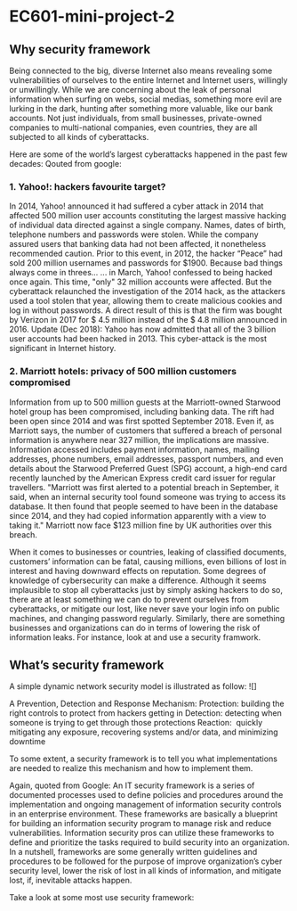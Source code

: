 # EC601-mini-project-2
## Why security framework
Being connected to the big, diverse Internet also means revealing some vulnerabilities of ourselves to the entire Internet and Internet users, willingly or unwillingly. While we are concerning about the leak of personal information when surfing on webs, social medias, something more evil are lurking in the dark, hunting after something more valuable, like our bank accounts. Not just individuals, from small businesses, private-owned companies to multi-national companies, even countries, they are all subjected to all kinds of cyberattacks.

Here are some of the world’s largest cyberattacks happened in the past few decades:
Qouted from google:
### 1. Yahoo!: hackers favourite target?
In 2014, Yahoo! announced it had suffered a cyber attack in 2014 that affected 500 million user accounts constituting the largest massive hacking of individual data directed against a single company. Names, dates of birth, telephone numbers and passwords were stolen. While the company assured users that banking data had not been affected, it nonetheless recommended caution. Prior to this event, in 2012, the hacker “Peace” had sold 200 million usernames and passwords for $1900.
Because bad things always come in threes...
... in March, Yahoo! confessed to being hacked once again. This time, "only" 32 million accounts were affected. But the cyberattack relaunched the investigation of the 2014 hack, as the attackers used a tool stolen that year, allowing them to create malicious cookies and log in without passwords. A direct result of this is that the firm was bought by Verizon in 2017 for $ 4.5 million instead of the $ 4.8 million announced in 2016. Update (Dec 2018): Yahoo has now admitted that all of the 3 billion user accounts had been hacked in 2013. This cyber-attack is the most significant in Internet history.

### 2. Marriott hotels: privacy of 500 million customers compromised
Information from up to 500 million guests at the Marriott-owned Starwood hotel group has been compromised, including banking data. The rift had been open since 2014 and was first spotted September 2018. Even if, as Marriott says, the number of customers that suffered a breach of personal information is anywhere near 327 million, the implications are massive. Information accessed includes payment information, names, mailing addresses, phone numbers, email addresses, passport numbers, and even details about the Starwood Preferred Guest (SPG) account, a high-end card recently launched by the American Express credit card issuer for regular travellers.
"Marriott was first alerted to a potential breach in September, it said, when an internal security tool found someone was trying to access its database. It then found that people seemed to have been in the database since 2014, and they had copied information apparently with a view to taking it."
Marriott now face $123 million fine by UK authorities over this breach.

When it comes to businesses or countries, leaking of classified documents, customers’ information can be fatal, causing millions, even billions of lost in interest and having downward effects on reputation. Some degrees of knowledge of cybersecurity can make a difference.
Although it seems implausible to stop all cyberattacks just by simply asking hackers to do so, there are at least something we can do to prevent ourselves from cyberattacks, or mitigate our lost, like never save your login info on public machines, and changing password regularly. 
Similarly, there are something businesses and organizations can do in terms of lowering the risk of information leaks. For instance, look at and use a security framwork.

## What’s security framework
A simple dynamic network security model is illustrated as follow:
![]

A Prevention, Detection and Response Mechanism:
Protection: building the right controls to protect from hackers getting in
Detection: detecting when someone is trying to get through those protections
Reaction:  quickly mitigating any exposure, recovering systems and/or data, and minimizing downtime

To some extent, a security framework is to tell you what implementations are needed to realize this mechanism and how to implement them.

Again, quoted from Google:
An IT security framework is a series of documented processes used to define policies and procedures around the implementation and ongoing management of information security controls in an enterprise environment. These frameworks are basically a blueprint for building an information security program to manage risk and reduce vulnerabilities. Information security pros can utilize these frameworks to define and prioritize the tasks required to build security into an organization.
In a nutshell, frameworks are some generally written guidelines and procedures to be followed for the purpose of improve organization’s cyber security level, lower the risk of lost in all kinds of information, and mitigate lost, if, inevitable attacks happen.

Take a look at some most use security framework:
